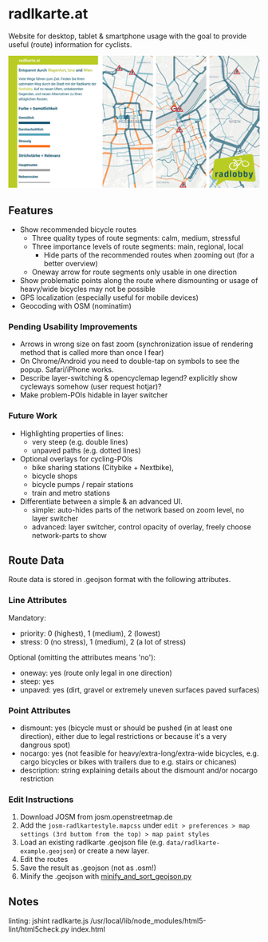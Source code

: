 # radlkarte.at

Website for desktop, tablet & smartphone usage with the goal to provide useful (route) information for cyclists.

![radlkarte banner](css/radlkarte-banner.jpg)

## Features
- Show recommended bicycle routes
  - Three quality types of route segments: calm, medium, stressful
  - Three importance levels of route segments: main, regional, local
    - Hide parts of the recommended routes when zooming out (for a better overview)
  - Oneway arrow for route segments only usable in one direction
- Show problematic points along the route where dismounting or usage of heavy/wide bicycles may not be possible
- GPS localization (especially useful for mobile devices)
- Geocoding with OSM (nominatim)

### Pending Usability Improvements
- Arrows in wrong size on fast zoom (synchronization issue of rendering method that is called more than once I fear)
- On Chrome/Android you need to double-tap on symbols to see the popup. Safari/iPhone works.
- Describe layer-switching & opencyclemap legend? explicitly show cycleways somehow (user request hotjar)?
- Make problem-POIs hidable in layer switcher

### Future Work
- Highlighting properties of lines:
  - very steep (e.g. double lines)
  - unpaved paths (e.g. dotted lines)
- Optional overlays for cycling-POIs
  - bike sharing stations (Citybike + Nextbike),
  - bicycle shops
  - bicycle pumps / repair stations
  - train and metro stations
- Differentiate between a simple & an advanced UI.
  - simple: auto-hides parts of the network based on zoom level, no layer switcher
  - advanced: layer switcher, control opacity of overlay, freely choose network-parts to show

## Route Data

Route data is stored in .geojson format with the following attributes.

### Line Attributes

Mandatory:
- priority: 0 (highest), 1 (medium), 2 (lowest)
- stress: 0 (no stress), 1 (medium), 2 (a lot of stress)

Optional (omitting the attributes means 'no'):
- oneway: yes (route only legal in one direction)
- steep: yes
- unpaved: yes (dirt, gravel or extremely uneven surfaces paved surfaces)

### Point Attributes

- dismount: yes (bicycle must or should be pushed (in at least one direction), either due to legal restrictions or because it's a very dangrous spot)
- nocargo: yes (not feasible for heavy/extra-long/extra-wide bicycles, e.g. cargo bicycles or bikes with trailers due to e.g. stairs or chicanes)
- description: string explaining details about the dismount and/or nocargo restriction

### Edit Instructions

1. Download JOSM from josm.openstreetmap.de
2. Add the `josm-radlkartestyle.mapcss` under `edit > preferences > map settings (3rd buttom from the top) > map paint styles`
3. Load an existing radlkarte .geojson file (e.g. `data/radlkarte-example.geojson`) or create a new layer.
4. Edit the routes
5. Save the result as .geojson (not as .osm!)
6. Minify the .geojson with [minify_and_sort_geojson.py](data/minify_and_sort_geojson.py)


## Notes

linting:
    jshint radlkarte.js
    /usr/local/lib/node_modules/html5-lint/html5check.py index.html

